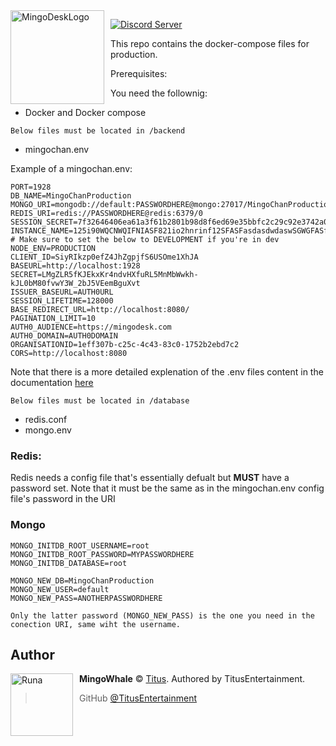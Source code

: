 <img width="150" height="150" align="left" style="float: left; margin: 0 10px 0 0;" alt="MingoDeskLogo" src="https://avatars.githubusercontent.com/u/77510075?s=200&v=4">

[![Discord Server](https://canary.discord.com/api/guilds/799726621455417374/embed.png)](https://discord.gg/Rr5hGZs)

This repo contains the docker-compose files for production.

Prerequisites:

You need the follownig:

- Docker and Docker compose

`Below files must be located in /backend`

- mingochan.env

Example of a mingochan.env:

```.env
PORT=1928
DB_NAME=MingoChanProduction
MONGO_URI=mongodb://default:PASSWORDHERE@mongo:27017/MingoChanProduction
REDIS_URI=redis://PASSWORDHERE@redis:6379/0
SESSION_SECRET=7f32646406ea61a3f61b2801b98d8f6ed69e35bbfc2c29c92e3742a0e25f8b2f
INSTANCE_NAME=125i90WQCNWQIFNIASF821io2hnrinf12SFASFasdasdwdaswSGWGFASf
# Make sure to set the below to DEVELOPMENT if you're in dev
NODE_ENV=PRODUCTION
CLIENT_ID=SiyRIkzp0efZ4JhZgpjfS6USOme1XhJA
BASEURL=http://localhost:1928
SECRET=LMgZLR5fKJEkxKr4ndvHXfuRL5MnMbWwkh-kJL0bM80fvwY3W_2bJ5VEemBguXvt
ISSUER_BASEURL=AUTH0URL
SESSION_LIFETIME=128000
BASE_REDIRECT_URL=http://localhost:8080/
PAGINATION_LIMIT=10
AUTH0_AUDIENCE=https://mingodesk.com
AUTH0_DOMAIN=AUTH0DOMAIN
ORGANISATIONID=1eff307b-c25c-4c43-83c0-1752b2ebd7c2
CORS=http://localhost:8080
```

Note that there is a more detailed explenation of the .env files content in the documentation [here](https://github.com/MingoDesk/MingoChan/blob/master/docs/readme.md#stuff-needed-to-run-the-application)

`Below files must be located in /database`

- redis.conf
- mongo.env

### Redis:

Redis needs a config file that's essentially defualt but **MUST** have a password set. Note that it must be the same as in the mingochan.env config file's password in the URI

### Mongo

```env
MONGO_INITDB_ROOT_USERNAME=root
MONGO_INITDB_ROOT_PASSWORD=MYPASSWORDHERE
MONGO_INITDB_DATABASE=root

MONGO_NEW_DB=MingoChanProduction
MONGO_NEW_USER=default
MONGO_NEW_PASS=ANOTHERPASSWORDHERE
```

`Only the latter password (MONGO_NEW_PASS) is the one you need in the conection URI, same wiht the username.`

## Author

<img src="https://avatars.githubusercontent.com/u/16852656?v=4" width="100" height="100" align="left" style="float: left; margin: 0 10px 0 0;" alt="Runa" >

**MingoWhale** © [Titus](https://github.com/TitusEntertainment).
Authored by TitusEntertainment.

> GitHub [@TitusEntertainment](https://github.com/TitusEntertainment)
